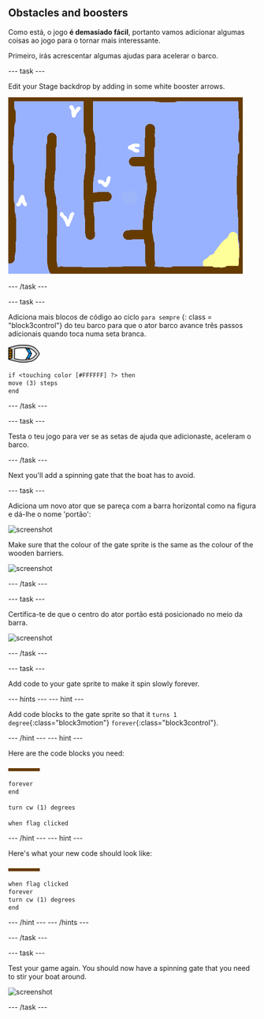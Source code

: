 ## Obstacles and boosters

Como está, o jogo **é demasiado fácil**, portanto vamos adicionar algumas coisas ao jogo para o tornar mais interessante.

Primeiro, irás acrescentar algumas ajudas para acelerar o barco.

\--- task \---

Edit your Stage backdrop by adding in some white booster arrows.

![screenshot](images/boat-boost.png)

\--- /task \---

\--- task \---

Adiciona mais blocos de código ao ciclo ` para sempre ` {: class = "block3control"} do teu barco para que o ator barco avance três passos adicionais quando toca numa seta branca.

![boat-sprite](images/boat_resize.png)

```blocks3
if <touching color [#FFFFFF] ?> then
move (3) steps
end
```

\--- /task \---

\--- task \---

Testa o teu jogo para ver se as setas de ajuda que adicionaste, aceleram o barco.

\--- /task \---

Next you'll add a spinning gate that the boat has to avoid.

\--- task \---

Adiciona um novo ator que se pareça com a barra horizontal como na figura e dá-lhe o nome 'portão':

![screenshot](images/boat-gate.png)

Make sure that the colour of the gate sprite is the same as the colour of the wooden barriers.

![screenshot](images/brown-hsv.png)

\--- /task \---

\--- task \---

Certifica-te de que o centro do ator portão está posicionado no meio da barra.

![screenshot](images/boat-center.png)

\--- /task \---

\--- task \---

Add code to your gate sprite to make it spin slowly forever.

\--- hints \--- \--- hint \---

Add code blocks to the gate sprite so that it `turns 1 degree`{:class="block3motion"} `forever`{:class="block3control"}.

\--- /hint \--- \--- hint \---

Here are the code blocks you need:

![gate](images/gate.png)

```blocks3
forever
end

turn cw (1) degrees

when flag clicked
```

\--- /hint \--- \--- hint \---

Here's what your new code should look like:

![gate](images/gate.png)

```blocks3
when flag clicked
forever
turn cw (1) degrees
end
```

\--- /hint \--- \--- /hints \---

\--- /task \---

\--- task \---

Test your game again. You should now have a spinning gate that you need to stir your boat around.

![screenshot](images/boat-gate-test.png)

\--- /task \---